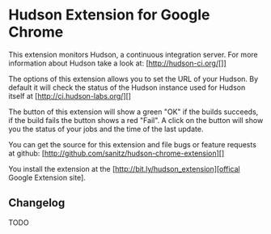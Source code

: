 Hudson Extension for Google Chrome
==================================

This extension monitors Hudson, a continuous integration server. For more
information about Hudson take a look at: [http://hudson-ci.org/[]]

The options of this extension allows you to set the URL of your Hudson. By
default it will check the status of the Hudson instance used for Hudson
itself at [http://ci.hudson-labs.org/][]

The button of this extension will show a green "OK" if the builds succeeds, if
the build fails the button shows a red "Fail". A click on the button will show 
you the status of your jobs and the time of the last update.

You can get the source for this extension and file bugs or feature requests at
github: [http://github.com/sanitz/hudson-chrome-extension][]

You install the extension at the [http://bit.ly/hudson_extension][offical
Google Extension site].

Changelog
----------

TODO
